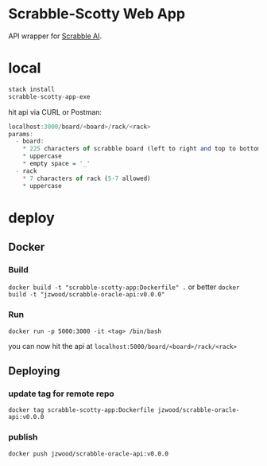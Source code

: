 # Scrabble-Scotty Web App

API wrapper for [Scrabble AI](https://github.com/jzwood/ScrabbleOracle).


# local

```haskell
stack install
scrabble-scotty-app-exe
```

hit api via CURL or Postman:
```haskell
localhost:3000/board/<board>/rack/<rack>
params:
  - board:
    * 225 characters of scrabble board (left to right and top to bottom)
    * uppercase
    * empty space = '_'
  - rack
    * 7 characters of rack (5-7 allowed)
    * uppercase
```

# deploy

## Docker
### Build
`docker build -t "scrabble-scotty-app:Dockerfile" .`
or better
`docker build -t "jzwood/scrabble-oracle-api:v0.0.0"`

### Run
`docker run -p 5000:3000 -it <tag> /bin/bash`

you can now hit the api at `localhost:5000/board/<board>/rack/<rack>`

## Deploying
### update tag for remote repo
`docker tag scrabble-scotty-app:Dockerfile jzwood/scrabble-oracle-api:v0.0.0`

### publish
`docker push jzwood/scrabble-oracle-api:v0.0.0`
